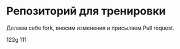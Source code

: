 # Репозиторий для тренировки

Делаем себе fork, вносим изменения и присылаем Pull request.

122g
111